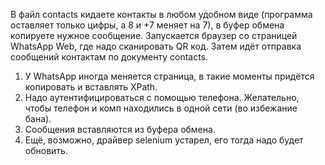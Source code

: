 В файл contacts кидаете контакты в любом удобном виде (программа оставляет только цифры, а 8 и +7 меняет на 7), в буфер обмена копируете нужное сообщение.
Запускается браузер со страницей WhatsApp Web, где надо сканировать QR код.
Затем идёт отправка сообщений контактам по документу contacts.

1. У WhatsApp иногда меняется страница, в такие моменты придётся копировать и вставлять XPath.
2. Надо аутентифицироваться с помощью телефона. Желательно, чтобы телефон и комп находились в одной сети (во избежание бана).
3. Сообщения вставляются из буфера обмена.
4. Ещё, возможно, драйвер selenium устарел, его тогда надо будет обновить. 
